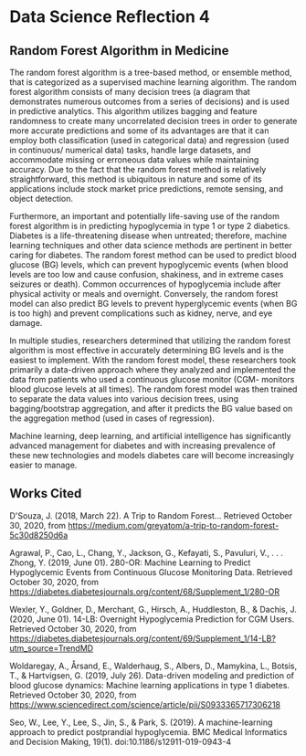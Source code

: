 # Data Science Reflection 4

## Random Forest Algorithm in Medicine 

The random forest algorithm is a tree-based method, or ensemble method, that is categorized as a supervised machine learning algorithm. The random forest algorithm consists of many decision trees (a diagram that demonstrates numerous outcomes from a series of decisions) and is used in predictive analytics. This algorithm utilizes bagging and feature randomness to create many uncorrelated decision trees in order to generate more accurate predictions and some of its advantages are that it can employ both classification (used in categorical data) and regression (used in continuous/ numerical data) tasks, handle large datasets, and accommodate missing or erroneous data values while maintaining accuracy. Due to the fact that the random forest method is relatively straightforward, this method is ubiquitous in nature and some of its applications include stock market price predictions, remote sensing, and object detection. 

Furthermore, an important and potentially life-saving use of the random forest algorithm is in predicting hypoglycemia in type 1 or type 2 diabetics. Diabetes is a life-threatening disease when untreated; therefore, machine learning techniques and other data science methods are pertinent in better caring for diabetes. The random forest method can be used to predict blood glucose (BG) levels, which can prevent hypoglycemic events (when blood levels are too low and cause confusion, shakiness, and in extreme cases seizures or death). Common occurrences of hypoglycemia include after physical activity or meals and overnight. Conversely, the random forest model can also predict BG levels to prevent hyperglycemic events (when BG is too high) and prevent complications such as kidney, nerve, and eye damage.

In multiple studies, researchers determined that utilizing the random forest algorithm is most effective in accurately determining BG levels and is the easiest to implement. With the random forest model, these researchers took primarily a data-driven approach where they analyzed and implemented the data from patients who used a continuous glucose monitor (CGM- monitors blood glucose levels at all times). The random forest model was then trained to separate the data values into various decision trees, using bagging/bootstrap aggregation, and after it predicts the BG value based on the aggregation method (used in cases of regression). 

Machine learning, deep learning, and artificial intelligence has significantly advanced management for diabetes and with increasing prevalence of these new technologies and models diabetes care will become increasingly easier to manage. 

## Works Cited 

D'Souza, J. (2018, March 22). A Trip to Random Forest... Retrieved October 30, 2020, from https://medium.com/greyatom/a-trip-to-random-forest-5c30d8250d6a

Agrawal, P., Cao, L., Chang, Y., Jackson, G., Kefayati, S., Pavuluri, V., . . . Zhong, Y. (2019, June 01). 280-OR: Machine Learning to Predict Hypoglycemic Events from Continuous Glucose Monitoring Data. Retrieved October 30, 2020, from https://diabetes.diabetesjournals.org/content/68/Supplement_1/280-OR

Wexler, Y., Goldner, D., Merchant, G., Hirsch, A., Huddleston, B., &amp; Dachis, J. (2020, June 01). 14-LB: Overnight Hypoglycemia Prediction for CGM Users. Retrieved October 30, 2020, from https://diabetes.diabetesjournals.org/content/69/Supplement_1/14-LB?utm_source=TrendMD

Woldaregay, A., Årsand, E., Walderhaug, S., Albers, D., Mamykina, L., Botsis, T., &amp; Hartvigsen, G. (2019, July 26). Data-driven modeling and prediction of blood glucose dynamics: Machine learning applications in type 1 diabetes. Retrieved October 30, 2020, from https://www.sciencedirect.com/science/article/pii/S0933365717306218

Seo, W., Lee, Y., Lee, S., Jin, S., &amp; Park, S. (2019). A machine-learning approach to predict postprandial hypoglycemia. BMC Medical Informatics and Decision Making, 19(1). doi:10.1186/s12911-019-0943-4

